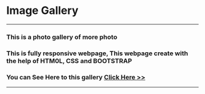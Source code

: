 # Image Gallery

<hr>

### This is a photo gallery of more photo 
### This is fully responsive webpage, This webpage create with the help of HTM0L, CSS and BOOTSTRAP 
### You can See Here to this gallery [Click Here >>]( https://subratgoogle.github.io/image-gallery/.)
<hr>
